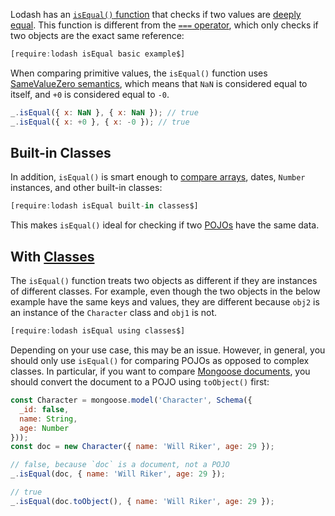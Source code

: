 Lodash has an [`isEqual()` function](https://lodash.com/docs/4.17.15#isEqual) that checks if two values are [deeply equal](/tutorials/fundamentals/shallow-copy). This function is different from the [`===` operator](/tutorials/fundamentals/equals), which only checks if two objects are the exact same reference:

```javascript
[require:lodash isEqual basic example$]
```

When comparing primitive values, the `isEqual()` function uses [SameValueZero semantics](/tutorials/fundamentals/equality), which means that `NaN` is considered equal to itself, and `+0` is considered equal to `-0`.

```javascript
_.isEqual({ x: NaN }, { x: NaN }); // true
_.isEqual({ x: +0 }, { x: -0 }); // true
```

Built-in Classes
----------------

In addition, `isEqual()` is smart enough to [compare arrays](/tutorials/fundamentals/compare-arrays), dates, `Number` instances, and other built-in classes:

```javascript
[require:lodash isEqual built-in classes$]
```

This makes `isEqual()` ideal for checking if two [POJOs](/tutorials/fundamentals/pojo) have the same data.

With [Classes](/tutorials/fundamentals/class)
--------------------------------------

The `isEqual()` function treats two objects as different if they are instances of different classes. For example,
even though the two objects in the below example have the same keys and values, they are different because `obj2`
is an instance of the `Character` class and `obj1` is not.

```javascript
[require:lodash isEqual using classes$]
```

Depending on your use case, this may be an issue. However, in general, you should only use `isEqual()` for
comparing POJOs as opposed to complex classes. In particular, if you want to compare [Mongoose documents](https://mongoosejs.com/docs/documents.html), you should convert the document to a POJO using `toObject()` first:

```javascript
const Character = mongoose.model('Character', Schema({
  _id: false,
  name: String,
  age: Number
}));
const doc = new Character({ name: 'Will Riker', age: 29 });

// false, because `doc` is a document, not a POJO
_.isEqual(doc, { name: 'Will Riker', age: 29 });

// true
_.isEqual(doc.toObject(), { name: 'Will Riker', age: 29 });
```
